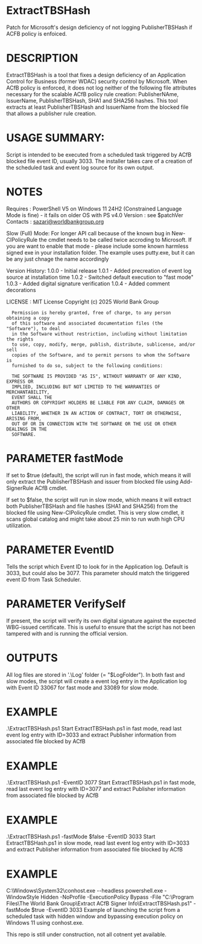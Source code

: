 # ExtractTBSHash
   Patch for Microsoft's design deficiency of not logging PublisherTBSHash if ACFB policy is enfoiced.

# DESCRIPTION
   ExtractTBSHash is a tool that fixes a design deficiency of an Application Control for Business (former WDAC)
   security control by Microsoft. When ACfB policy is enforced, it does not log neither of the following file
   attributes necessary for the scalable ACfB policy rule creation:
   PublisherNAme, IssuerName, PublisherTBSHash, SHA1 and SHA256 hashes.
   This tool extracts at least PublisherTBSHash and IssuerName from the blocked file that allows a publisher rule creation.

# USAGE SUMMARY:
   Script is intended to be executed from a scheduled task triggered by ACfB blocked file event ID, usually 3033.
   The installer takes care of a creation of the scheduled task and event log source for its own output.

# NOTES
   Requires  : PowerShell V5 on Windows 11 24H2 (Constrained Language Mode is fine) - it fails on older OS with PS v4.0
   Version   : see $patchVer
   Contacts  : sazari@worldbankgroup.org

   Slow (Full) Mode:
      For longer API call because of the known bug in New-CIPolicyRule the cmdlet needs to be called
      twice accroding to Microsoft. If you are want to enable that mode - please include some known
      harmless signed exe in your installation folder. The example uses putty.exe, but it can be any
      just chnage the name accordingly

   Version History:
      1.0.0 - Initial release
      1.0.1 - Added precreation of event log source at installation time
      1.0.2 - Switched default execution to "fast mode"
      1.0.3 - Added digital signature verification
      1.0.4 - Added comment decorations
      
   LICENSE : MIT License
      Copyright (c) 2025 World Bank Group

      Permission is hereby granted, free of charge, to any person obtaining a copy
      of this software and associated documentation files (the "Software"), to deal
      in the Software without restriction, including without limitation the rights
      to use, copy, modify, merge, publish, distribute, sublicense, and/or sell
      copies of the Software, and to permit persons to whom the Software is
      furnished to do so, subject to the following conditions:

      THE SOFTWARE IS PROVIDED "AS IS", WITHOUT WARRANTY OF ANY KIND, EXPRESS OR
      IMPLIED, INCLUDING BUT NOT LIMITED TO THE WARRANTIES OF MERCHANTABILITY,
      EVENT SHALL THE
      AUTHORS OR COPYRIGHT HOLDERS BE LIABLE FOR ANY CLAIM, DAMAGES OR OTHER
      LIABILITY, WHETHER IN AN ACTION OF CONTRACT, TORT OR OTHERWISE, ARISING FROM,
      OUT OF OR IN CONNECTION WITH THE SOFTWARE OR THE USE OR OTHER DEALINGS IN THE
      SOFTWARE.

# PARAMETER fastMode
If set to $true (default), the script will run in fast mode, which means it will only extract the PublisherTBSHash
and issuer from blocked file using Add-SignerRule ACfB cmdlet.

If set to $false, the script will run in slow mode, which means it will extract both PublisherTBSHash and file hashes
(SHA1 and SHA256) from the blocked file using New-CIPolicyRule cmdlet. This is very slow cmdlet, it scans global catalog
and might take about 25 min to run wuth high CPU utilization.

# PARAMETER EventID
Tells the script which Event ID to look for in the Application log. Default is 3033, but could also be 3077.
This parameter should match the tiriggered event ID from Task Scheduler.

# PARAMETER VerifySelf
If present, the script will verify its own digital signature against the expected WBG-issued certificate.
This is useful to ensure that the script has not been tampered with and is running the official version.

# OUTPUTS
All log files are stored in '.\Log' folder (= "$LogFolder").
In both fast and slow modes, the script will create a event log entry in the Application log
with Event ID 33067 for fast mode and 33089 for slow mode. 

# EXAMPLE
.\ExtractTBSHash.ps1
Start ExtractTBSHash.ps1 in fast mode, read last event log entry with ID=3033 and extract Publisher information
from associated file blocked by ACfB

# EXAMPLE
.\ExtractTBSHash.ps1 -EventID 3077
Start ExtractTBSHash.ps1 in fast mode, read last event log entry with ID=3077 and extract Publisher information
from associated file blocked by ACfB

# EXAMPLE
.\ExtractTBSHash.ps1 -fastMode $false -EventID 3033
Start ExtractTBSHash.ps1 in slow mode, read last event log entry with ID=3033 and extract Publisher information
from associated file blocked by ACfB

# EXAMPLE
C:\Windows\System32\conhost.exe --headless powershell.exe -WindowStyle Hidden -NoProfile -ExecutionPolicy Bypass
      -File "C:\Program Files\The World Bank Group\Extract ACfB Signer Info\ExtractTBSHash.ps1" -fastMode $true -EventID 3033
Example of launching the script from a scheduled task with hidden window and bypassing execution policy on Windows 11
using conhost.exe.

This repo is still under construction, not all cotnent yet available.
